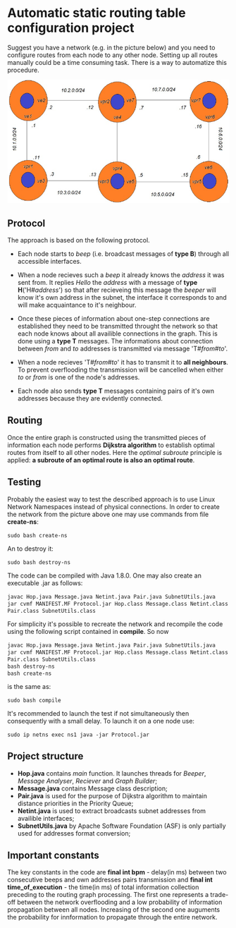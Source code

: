 # Automatic static routing table configuration project

Suggest you have a network (e.g. in the picture below) and you need to configure routes from each node to any other node.
Setting up all routes manually could be a time consuming task. There is a way to automatize this procedure.

![Scheme](/images/scheme.jpg)

## Protocol

The approach is based on the following protocol.

- Each node starts to _beep_ (i.e. broadcast messages of **type B**) through all accessible interfaces.
- When a node recieves such a _beep_ it already knows the _address_ it was sent from. It replies _Hello_ the _address_ with a message of **type H**('H#_address_') so that after recieveing this message the _beeper_ will know it's own address in the subnet, the interface it corresponds to and will make acquaintance to it's neighbour.

- Once these pieces of information about one-step connections are established they need to be transmitted throught the network so that each node knows about all availible connections in the graph. This is done using a **type T** messages. The informations about connection between _from_ and _to_ addresses is transmitted via message 'T#_from_#_to_'.

- When a node recieves 'T#_from_#_to_' it has to transmit it to **all neighbours**. To prevent overflooding the transmission will be cancelled when either _to_ or _from_ is one of the node's addresses. 

- Each node also sends **type T** messages containing pairs of it's own addresses because they are evidently connected.

## Routing

Once the entire graph is constructed using the transmitted pieces of information each node performs **Dijkstra algorithm** to establish optimal routes from itself to all other nodes. Here the _optimal subroute_ principle is applied: **a subroute of an optimal route is also an optimal route**.

## Testing

Probably the easiest way to test the described approach is to use Linux Network Namespaces instead of physical connections. In order to create the network from the picture above one may use commands from file **create-ns**:

```
sudo bash create-ns
```
An to destroy it:
```
sudo bash destroy-ns
```
The code can be compiled with Java 1.8.0. One may also create an executable .jar as follows:
```
javac Hop.java Message.java Netint.java Pair.java SubnetUtils.java
jar cvmf MANIFEST.MF Protocol.jar Hop.class Message.class Netint.class Pair.class SubnetUtils.class
```
For simplicity it's possible to recreate the network and recompile the code using the following script contained in **compile**. So now
```
javac Hop.java Message.java Netint.java Pair.java SubnetUtils.java
jar cvmf MANIFEST.MF Protocol.jar Hop.class Message.class Netint.class Pair.class SubnetUtils.class
bash destroy-ns
bash create-ns
```
is the same as: 
```
sudo bash compile
```

It's recommended to launch the test if not simultaneously then consequently with a small delay. To launch it on a one node use:
```
sudo ip netns exec ns1 java -jar Protocol.jar
```
## Project structure

- **Hop.java** contains _main_ function. It launches threads for _Beeper_, _Message Analyser_, _Reciever_ and _Graph Builder_;
- **Message.java** contains Message class description;
- **Pair.java** is used for the purpose of Dijkstra algorithm to maintain distance priorities in the Priority Queue;
- **Netint.java** is used to extract broadcasts subnet addresses from availible interfaces;
- **SubnetUtils.java** by Apache Software Foundation (ASF) is only partially used for addresses format conversion;

## Important constants

The key constants in the code are **final int bpm** - delay(in ms) between two consecutive beeps and own addresses pairs transmission and **final int time_of_execution** - the time(in ms) of total information collection preceding to the routing graph processing. The first one represents a trade-off between the network overflooding and a low probability of information propagation between all nodes. Increasing of the second one auguments the probability for innformation to propagate through the entire network.  
